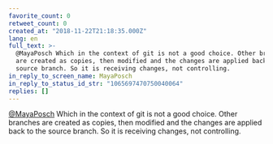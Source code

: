 ```yaml
---
favorite_count: 0
retweet_count: 0
created_at: "2018-11-22T21:18:35.000Z"
lang: en
full_text: >-
  @MayaPosch Which in the context of git is not a good choice. Other branches
  are created as copies, then modified and the changes are applied back to the
  source branch. So it is receiving changes, not controlling.
in_reply_to_screen_name: MayaPosch
in_reply_to_status_id_str: "1065697470750040064"
replies: []
---
```


[@MayaPosch](https://twitter.com/MayaPosch) Which in the context of git is not a
good choice. Other branches are created as copies, then modified and the changes
are applied back to the source branch. So it is receiving changes, not
controlling.
